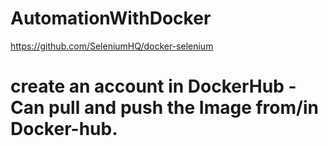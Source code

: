 # AutomationWithDocker

https://github.com/SeleniumHQ/docker-selenium

# create an account in DockerHub - Can pull and push the Image from/in Docker-hub.
